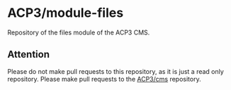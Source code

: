 # ACP3/module-files
Repository of the files module of the ACP3 CMS.

## Attention
Please do not make pull requests to this repository, as it is just a read only repository.
Please make pull requests to the [ACP3/cms](https://gitlab.com/ACP3/cms.git) repository.
